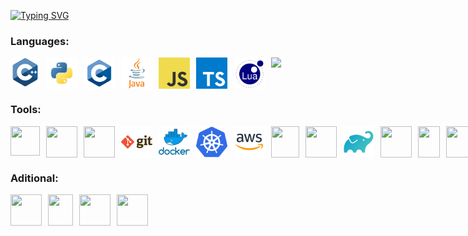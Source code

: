 
<a href="https://git.io/typing-svg"><img src="https://readme-typing-svg.demolab.com?font=Open+Sans&weight=600&size=25&letterSpacing=0.025em&duration=3500&pause=1500&color=F7F7F7&width=476&height=40&lines=Hi+There!+%F0%9F%A4%9A;I'm+Santiago+Gavil%C3%A1n+%F0%9F%A7%91%E2%80%8D%F0%9F%92%BB;Computer+Engineering+Student+%F0%9F%A7%91%E2%80%8D%F0%9F%92%BB" alt="Typing SVG" /></a>

### Languages:

<div style="display: flex; gap: 10px;">
    <img height="47" width="47" src="https://raw.githubusercontent.com/github/explore/180320cffc25f4ed1bbdfd33d4db3a66eeeeb358/topics/cpp/cpp.png?" />
    <img height="50" width="50" src="https://raw.githubusercontent.com/github/explore/80688e429a7d4ef2fca1e82350fe8e3517d3494d/topics/python/python.png?size=48" />
    <img height="50" width="50" src="https://raw.githubusercontent.com/github/explore/f3e22f0dca2be955676bc70d6214b95b13354ee8/topics/c/c.png?" />
    <img height="50" width="50" src="https://raw.githubusercontent.com/github/explore/5b3600551e122a3277c2c5368af2ad5725ffa9a1/topics/java/java.png?size=48" />
    <img height="50" width="50" src="https://raw.githubusercontent.com/github/explore/80688e429a7d4ef2fca1e82350fe8e3517d3494d/topics/javascript/javascript.png?size=48" />
    <img height="50" width="50" src="https://raw.githubusercontent.com/github/explore/80688e429a7d4ef2fca1e82350fe8e3517d3494d/topics/typescript/typescript.png?size=48" />
    <img height="50" width="50" src="https://raw.githubusercontent.com/github/explore/80688e429a7d4ef2fca1e82350fe8e3517d3494d/topics/lua/lua.png?size=48" />
    <img height="50" src="https://img.icons8.com/color/512/bash.png" />
</div>

### Tools:

<div style="display: flex; gap: 10px;">
    <img height="47" width="47" src="https://upload.wikimedia.org/wikipedia/commons/thumb/9/9f/Vimlogo.svg/1200px-Vimlogo.svg.png" />
    <img height="50" width="50" src="https://dl.flathub.org/media/io/neovim/nvim/a75e0df370c1433ff80fe2558e467ac8/icons/128x128@2/io.neovim.nvim.png" />
    <img height="50" width="50" src="https://www.incredibuild.com/wp-content/uploads/2021/03/CMake01.png" />
    <img height="50" width="50" src="https://raw.githubusercontent.com/github/explore/9d47da057258d668c7dba9e9bb9cfcd45e2226e9/topics/git/git.png?size=48" />
    <img height="50" width="50" src="https://raw.githubusercontent.com/github/explore/80688e429a7d4ef2fca1e82350fe8e3517d3494d/topics/docker/docker.png?size=48" />
    <img height="50" width="50" src="https://raw.githubusercontent.com/github/explore/01ea2a586e5da744792d0ccfce2f68b861f29301/topics/kubernetes/kubernetes.png?size=48" />
    <img height="50" width="50" src="https://raw.githubusercontent.com/github/explore/fbceb94436312b6dacde68d122a5b9c7d11f9524/topics/aws/aws.png?size=48" />
    <img height="50" width="45" src="https://ahmadalli.gallerycdn.vsassets.io/extensions/ahmadalli/vscode-nginx-conf/0.3.5/1711059993560/Microsoft.VisualStudio.Services.Icons.Default" />
    <img height="50" width="50" src="https://managedserver.it/wp-content/uploads/elementor/thumbs/Apache_Webserver-Feather_Logo.svg-pi5gcl35ikckcnlnlkrhbm6dtx5vv7uzru711ooikg.png" />
    <img height="50" width="50" src="https://raw.githubusercontent.com/github/explore/59009b1589a883459c0ae19044e3e7e3ec0c4e0a/topics/gradle/gradle.png?size=48" />
    <img height="50" width="50" src="https://upload.wikimedia.org/wikipedia/commons/thumb/7/79/Spring_Boot.svg/1200px-Spring_Boot.svg.png" />
    <img height="50" width="35" src="https://upload.wikimedia.org/wikipedia/commons/thumb/e/e9/Jenkins_logo.svg/1200px-Jenkins_logo.svg.png" />
    <img height="50" width="50" src="https://www.myqnap.org/wp-content/uploads/nodejs-logo.gif" />
    <img height="50" width="50" src="https://raw.githubusercontent.com/github/explore/c700f6f5bb68a850405eef411cf878162ff34b59/topics/angular/angular.png?size=48" />
    <img height="50" width="50" src="https://cdn-icons-png.flaticon.com/512/528/528260.png" />
    <img height="50" width="50" src="https://raw.githubusercontent.com/github/explore/80688e429a7d4ef2fca1e82350fe8e3517d3494d/topics/firebase/firebase.png?size=48" />
</div>

### Aditional:

<div style="display: flex; gap: 10px;">
    <img height="50" width="50" src="https://static-00.iconduck.com/assets.00/cisco-icon-1024x1024-s2zuc5b8.png" />
    <img height="50" width="40" src="https://upload.wikimedia.org/wikipedia/commons/thumb/6/66/Openlogo-debianV2.svg/512px-Openlogo-debianV2.svg.png" />
    <img height="50" width="50" src="https://brandlogos.net/wp-content/uploads/2020/09/raspberry-pi-logo.png" />
    <img height="50" width="50" src="https://upload.wikimedia.org/wikipedia/commons/thumb/4/41/Fedora_icon_%282021%29.svg/2089px-Fedora_icon_%282021%29.svg.png" />
</div>
